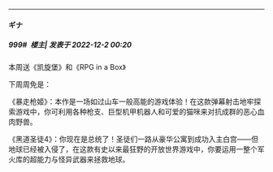 

*****

####  ギナ  
##### 999#         楼主| 发表于 2022-12-2 00:20

本周送《凯旋堡》和《RPG in a Box》

下周周免是：

《暴走枪姬》：本作是一场如过山车一般高能的游戏体验！在这款弹幕射击地牢探索游戏中，你可利用各种枪支、巨型机甲机器人和可爱的猫咪来对抗成群的恶心血肉野兽。

《黑道圣徒4》：你现在是总统了！圣徒们一路从豪华公寓到成功入主白宫——但地球已经被入侵了，在这款有史以来最狂野的开放世界游戏中，你要运用一整个军火库的超能力与怪异武器来拯救地球。

